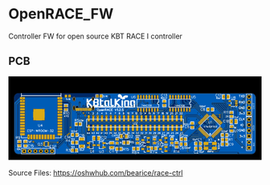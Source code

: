 # OpenRACE_FW
Controller FW for open source KBT RACE I controller


## PCB
![PCB Preview](/PCB/preview_v1.2.5.svg)

Source Files: https://oshwhub.com/bearice/race-ctrl
